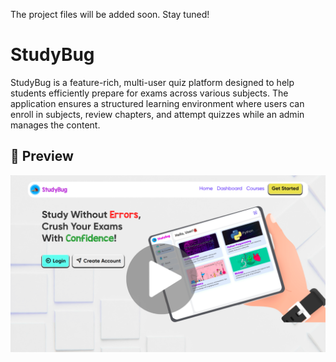 The project files will be added soon. Stay tuned!

# StudyBug
StudyBug is a feature-rich, multi-user quiz platform designed to help students efficiently prepare for exams across various subjects. The application ensures a structured learning environment where users can enroll in subjects, review chapters, and attempt quizzes while an admin manages the content.

## 🚀 Preview
[![Watch the video](https://github.com/Srivastava-Shrestha/Assets/blob/main/StudyBugCover.png)](https://youtu.be/lq1KsgAVZAI?si=Xo6jDKpvBv8K7N6o)
